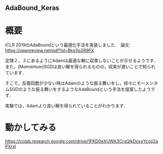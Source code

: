 AdaBound_Keras
-----------

# 概要

ICLR 2019のAdaBoundという最適化手法を実装しました．
論文: https://openreview.net/pdf?id=Bkg3g2R9FX

定理２，３にあるようにAdamは最適な解に収束しないことが示せるようです．
また，(Momentum)SGDは良い解を得られるものの，収束が遅いことで知られています．

そこで，反復回数が少ない時はAdamのような振る舞いをし，徐々にモーメンタムSGDのような振る舞いをするようなAdaBoundという手法を提案したようです．

実験では，Adamより良い解を得られていることがわかります．

# 動かしてみる
https://colab.research.google.com/drive/1FKD0eXUWA3CrsQjkDovxYcojj2aPXrxI

